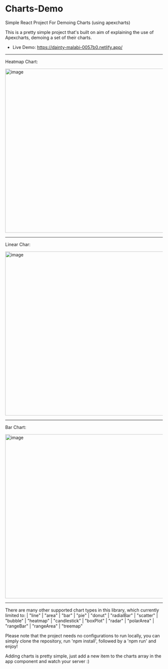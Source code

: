 # Charts-Demo
Simple React Project For Demoing Charts (using apexcharts)

This is a pretty simple project that's built on aim of explaining the use of Apexcharts, demoing a set of their charts.

- Live Demo: https://dainty-malabi-0057b0.netlify.app/
------------------------------------------------------------------------
Heatmap Chart:

<img width="525" alt="image" src="https://github.com/AbdullahNjoum98/Charts-Demo/assets/56254725/2437274f-1a72-4b81-971f-259b3cfe806a">

------------------------------------------------------------------------
Linear Char:

<img width="525" alt="image" src="https://github.com/AbdullahNjoum98/Charts-Demo/assets/56254725/664c10ec-a2a2-4d18-a2dd-eceab327b934">

------------------------------------------------------------------------
Bar Chart:

<img width="525" alt="image" src="https://github.com/AbdullahNjoum98/Charts-Demo/assets/56254725/b5dc3339-c34e-4bed-b172-19eaca64209a">

------------------------------------------------------------------------
There are many other supported chart types in this library, which currently limited to:
| "line"
| "area"
| "bar"
| "pie"
| "donut"
| "radialBar"
| "scatter"
| "bubble"
| "heatmap"
| "candlestick"
| "boxPlot"
| "radar"
| "polarArea"
| "rangeBar"
| "rangeArea"
| "treemap"

Please note that the project needs no configurations to run locally, you can simply clone the repository, run 'npm install', followed by a 'npm run' and enjoy!

Adding charts is pretty simple, just add a new item to the charts array in the app component and watch your server :)
